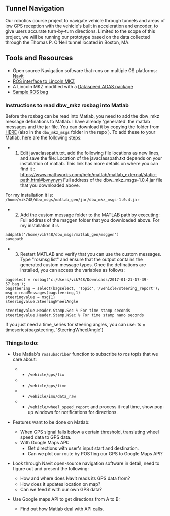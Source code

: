 ## Tunnel Navigation

Our robotics course project to navigate vehicle through tunnels and areas of low GPS reception with the vehicle's built in acceleration and encoder, to give users accurate turn-by-turn directions. Limited to the scope of this project, we will be running our prototype based on the data collected through the Thomas P. O'Neil tunnel located in Boston, MA.

## Tools and Resources
- Open source Navigation software that runs on multiple OS platforms: [Navit](https://github.com/navit-gps/navit)
- [ROS interface to Lincoln MKZ](https://drive.google.com/open?id=191uEPJnzKvJLzp2A-HyDsfB6DPPajgv8)
- A Lincoln MKZ modified with a [Dataspeed ADAS package](http://dataspeedinc.com/wp-content/uploads/2016/11/adas-kit.pdf)
- [Sample ROS bag](https://bitbucket.org/DataspeedInc/dbw_mkz_ros/src/9ef8c628fda9f5a5ab1a5441c202fe7b48ad64df/ROS_BAGS.md?fileviewer=file-view-default)


### Instructions to read dbw_mkz rosbag into Matlab

Before the rosbag can be read into Matlab, you need to add the dbw_mkz message definations to Matlab. I have already 'generated' the matlab messages and the jar file. You can download it by copying the folder from [HERE](https://drive.google.com/open?id=0B6xwBH7R5H0-M1o2andQQTNCU1k) (also in the ```dbw_mkz_msgs``` folder in the repo ).
To add these to your Matlab, here are the following steps:
- 1. Edit javaclasspath.txt, add the following file locations as new lines, and save the file:
Location of the javaclasspath.txt depends on your installation of matlab. This link has more details on where you can find it : https://www.mathworks.com/help/matlab/matlab_external/static-path.html#bvnynym
Full address of the dbw_mkz_msgs-1.0.4.jar file that you downloaded above. 

For my installation it is: ```/home/vik748/dbw_msgs/matlab_gen/jar/dbw_mkz_msgs-1.0.4.jar```

- 2. Add the custom message folder to the MATLAB path by executing:
Full address of the msggen folder that you downloaded above. For my installation it is 
```
addpath('/home/vik748/dbw_msgs/matlab_gen/msggen')
savepath
```

- 3. Restart MATLAB and verify that you can use the custom messages. 
Type "rosmsg list" and ensure that the output contains the generated
custom message types.
Once the definations are installed, you can access the variables as follows:

```
bagselect = rosbag('c:/Users/vik748/Downloads/2017-01-21-17-39-57.bag');
bagsteering = select(bagselect, 'Topic','/vehicle/steering_report');
msg = readMessages(bagsteering,1)
steeringvalue = msg{1}
steeringvalue.SteeringWheelAngle

steeringvalue.Header.Stamp.Sec % For time stamp seconds
steeringvalue.Header.Stamp.NSec % For time stamp nano seconds
```

If you just need a time_series for steering angles, you can use:
ts = timeseries(bagsteering, 'SteeringWheelAngle')

### Things to do:
- Use Matlab's ```rossubscriber``` function to subscribe to ros topis that we care about:
    -   - ```/vehicle/gps/fix```
    -   - ```/vehicle/gps/time```
    -   - ```/vehicle/imu/data_raw```
    -   - ```/vehicle/wheel_speed_report```
and process it real time, show pop-up windows for notifications for directions.

- Features want to be done on Matlab:
    - When GPS signal falls below a certain threshold, translating wheel speed data to GPS data.
    - With Google Maps API:
        - Get directions with user's input start and destination.
        - Can we plot our route by POSTing our GPS to Google Maps API? 

- Look through Navit open-source navigation software in detail, need to figure out and present the following:
    - How and where does Navit reads its GPS data from?
    - How does it updates location on map?
    - Can we feed it with our own GPS data?


- Use Google maps API to get directions from A to B:
    - Find out how Matlab deal with API calls.
    



